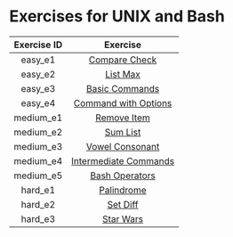 # Exercises for UNIX and Bash

| Exercise ID | Exercise |
|:-----------:|:--------:|
| easy_e1 | [Compare Check](https://github.com/ByteAcademyCo/Exercises/tree/master/introduction_and_environment/unix_and_bash/1_compuare_check) |
| easy_e2 | [List Max](https://github.com/ByteAcademyCo/Exercises/tree/master/introduction_and_environment/unix_and_bash/1_list_max) |
| easy_e3 | [Basic Commands]() |
| easy_e4 | [Command with Options]() |
| medium_e1 | [Remove Item](https://github.com/ByteAcademyCo/Exercises/tree/master/introduction_and_environment/unix_and_bash/2_remove_item) |
| medium_e2 | [Sum List](https://github.com/ByteAcademyCo/Exercises/tree/master/introduction_and_environment/unix_and_bash/2_sum_list) |
| medium_e3 | [Vowel Consonant](https://github.com/ByteAcademyCo/Exercises/tree/master/introduction_and_environment/unix_and_bash/2_vowel_consonant) |
| medium_e4 | [Intermediate Commands]() |
| medium_e5 | [Bash Operators]() |
| hard_e1 | [Palindrome](https://github.com/ByteAcademyCo/Exercises/tree/master/introduction_and_environment/unix_and_bash/3_palindrome) |
| hard_e2 | [Set Diff](https://github.com/ByteAcademyCo/Exercises/tree/master/introduction_and_environment/unix_and_bash/3_set_diff) |
| hard_e3 | [Star Wars]() |
